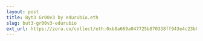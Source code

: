 ```yaml
---
layout: post
title: Byt3 Gr00v3 by edurubio.eth
slug: but3-gr00v3-edurubio
ext_url: https://zora.co/collect/eth:0xb8a669a047725b870338ff943e4c23b8832b26a8/1
---
```

